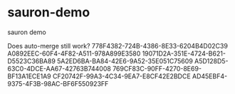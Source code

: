 # sauron-demo
sauron demo

Does auto-merge still work?
778F4382-724B-4386-8E33-6204B4D02C39
A0892EEC-60F4-4F82-A511-978A899E3580
19071D2A-351E-4724-B621-D5523C36BA89
5A2ED6BA-BA84-42E6-9A52-35E051C75609
A5D128D5-63C0-4DCE-AA67-42763B744008
769CF83C-90FF-4270-8E69-BF13A1ECE1A9
CF20742F-99A3-4C34-9EA7-E8CF42E2BDCE
AD45EBF4-9375-4F3B-98AC-BF6F550923FF
